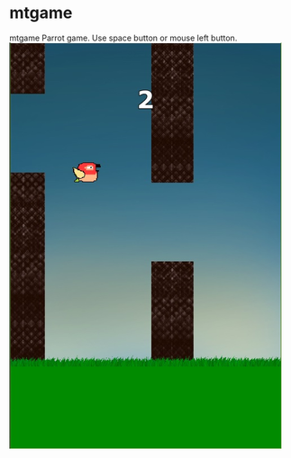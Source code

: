 # mtgame
mtgame
Parrot game. Use space button or mouse left button.
![alt text](screenshots/screen.jpg "screenshot 1")
